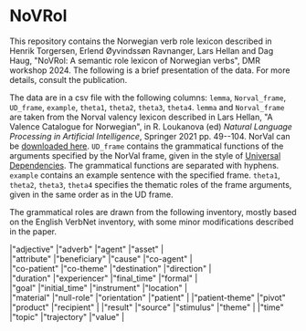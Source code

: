 # NoVRol

This repository contains the Norwegian verb role lexicon described in Henrik Torgersen, Erlend Øyvindssøn Ravnanger, Lars Hellan and Dag Haug, "NoVRol: A semantic role lexicon of Norwegian verbs", DMR workshop 2024. The following is a brief presentation of the data. For more details, consult the publication.

The data are in a csv file with the following columns: `lemma`, `Norval_frame`, `UD_frame`, `example`, `theta1`, `theta2`, `theta3`, `theta4`. `lemma` and `Norval_frame` are taken from the Norval valency lexicon described in Lars Hellan, "A Valence Catalogue for Norwegian", in R. Loukanova (ed) _Natural Language Processing in Artificial Intelligence_, Springer 2021 pp. 49--104. NorVal can be [downloaded here](https://github.com/Regdili-NTNU/NorSource/tree/master/NorVal_files). `UD_frame` contains the grammatical functions of the arguments specified by the NorVal frame, given in the style of [Universal Dependencies](https://universaldependencies.org/). The grammatical functions are separated with hyphens. `example` contains an example sentence with the specified frame. `theta1`, `theta2`, `theta3`, `theta4` specifies the thematic roles of the frame arguments, given in the same order as in the UD frame.

The grammatical roles are drawn from the following inventory, mostly based on the English VerbNet inventory, with some minor modifications described in the paper.


|"adjective"     |"adverb"        |"agent"         |"asset"      |        
|"attribute"     |"beneficiary"   |"cause"         |"co-agent"   |     
|"co-patient"    |"co-theme"      |"destination"   |"direction"  |    
|"duration"      |"experiencer"   |"final_time"    |"formal"     |   
|"goal"          |"initial_time"  |"instrument"    |"location"   |  
|"material"      |"null-role"     |"orientation"   |"patient"    | 
|"patient-theme" |"pivot"         |"product"       |"recipient"  |
|"result"        |"source"        |"stimulus"      |"theme"      |
|"time"          |"topic"         |"trajectory"    |"value"      |

